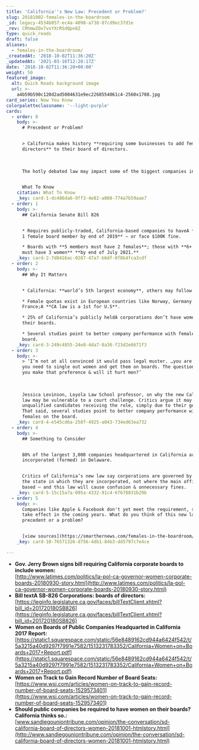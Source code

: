 ```yaml
---
title: 'California''s New Law: Precedent or Problem?'
slug: 20181002-females-in-the-boardroom
_id: legacy-4534b057-ec4a-4098-a738-07cd9ec37d1e
_rev: CRhmwZOx7vxYXrRSdQpn6Z
type: quick_reads
draft: false
aliases:
  - females-in-the-boardroom/
_createdAt: '2018-10-02T11:36:20Z'
_updatedAt: '2021-03-16T12:28:17Z'
date: '2018-10-02T11:36:20+00:00'
weight: 50
featured_image:
  alt: Quick Reads background image
  url: >-
    a4b59b590c120d2ad5004631e9ec2268554061c4-2560x1708.jpg
card_series: Now You Know
colorpaletteclassname: '--light-purple'
cards:
  - order: 0
    body: >-
      # Precedent or Problem?


      > California makes history **requiring some businesses to add female
      directors** to their board of directors.  
        
        
        
      The hotly debated law may impact some of the biggest companies in America.


      What To Know
    citation: What To Know
    _key: card-1-dc486da6-9ff3-4e82-a008-774a7b59aae7
  - order: 1
    body: >-
      ## California Senate Bill 826


      * Requires publicly-traded, California-based companies to haveA **at least
      1 female board member by end of 2019** – or face $100K fine.

      * Boards with **5 members must have 2 females**; those with **6+ members
      must have 3 women** **by end of July 2021.**
    _key: card-2-7d8416ac-0287-47a7-b6df-0f8b4fca3cdf
  - order: 2
    body: >-
      ## Why It Matters


      * California: **world’s 5th largest economy**, others may follow suit.

      * Female quotas exist in European countries like Norway, Germany &
      France;A **CA law is a 1st for U.S**.

      * 25% of California’s publicly heldA corporations don’t have women on
      their boards.

      * Several studies point to better company performance with females on the
      board.
    _key: card-3-249c4855-24e8-4da7-8a36-f23d2e6671f3
  - order: 3
    body: >-
      > ‘I’m not at all convinced it would pass legal muster. …you are saying
      you need to single out women and get them on boards. The question is can
      you make that preference & will it hurt men?’  
        
        
        
      Jessica Levinson, Loyola Law School professor, on why the new California
      law may be vulnerable to a court challenge. Critics argue it may lead to
      unqualified candidates receiving the role, simply due to their gender.
      That said, several studies point to better company performance with
      females on the board.
    _key: card-4-e545cd6a-258f-4925-a043-734ed63ea732
  - order: 4
    body: >-
      ## Something to Consider


      80% of the largest 3,000 companies headquartered in California are
      incorporated (formed) in Delaware.


      Critics of California’s new law say corporations are governed by laws of
      the state in which they are incorporated, not where the main office is
      based – and this law will cause confusion & unnecessary fines.
    _key: card-5-15c15a7a-095a-4332-91c4-6f678831b29b
  - order: 5
    body: >-
      Companies like Apple & Facebook don't yet meet the requirement, set to
      take effect in the coming years. What do you think of this new law? A
      precedent or a problem?


      [view sources](https://smarthernews.com/females-in-the-boardroom/)
    _key: card-10-76571326-d756-4db1-84b3-dd5797c7e4ce

---
```

* **Gov. Jerry Brown signs bill requiring California corporate boards to include women:**  
[http://www.latimes.com/politics/la-pol-ca-governor-women-corporate-boards-20180930-story.html](http://www.latimes.com/politics/la-pol-ca-governor-women-corporate-boards-20180930-story.html)
* **Bill textA SB-826 Corporations: boards of directors:**  
[https://leginfo.legislature.ca.gov/faces/billTextClient.xhtml?bill_id=201720180SB826](https://leginfo.legislature.ca.gov/faces/billTextClient.xhtml?bill_id=201720180SB826)
* **Women on Boards of Public Companies Headquarted in California 2017 Report:** [https://static1.squarespace.com/static/56e8489162cd944a6424f542/t/5a3215a40d9297f7991e7582/1513231783352/California+Women+on+Boards+2017+Report.pdf](https://static1.squarespace.com/static/56e8489162cd944a6424f542/t/5a3215a40d9297f7991e7582/1513231783352/California+Women+on+Boards+2017+Report.pdf)
* **Women on Track to Gain Record Number of Board Seats:**  
[https://www.wsj.com/articles/women-on-track-to-gain-record-number-of-board-seats-1529573401](https://www.wsj.com/articles/women-on-track-to-gain-record-number-of-board-seats-1529573401)
* **Should public companies be required to have women on their boards? California thinks so.:**  
[www.sandiegouniontribune.com/opinion/the-conversation/sd-california-board-of-directors-women-20181001-htmlstory.html](http://www.sandiegouniontribune.com/opinion/the-conversation/sd-california-board-of-directors-women-20181001-htmlstory.html)